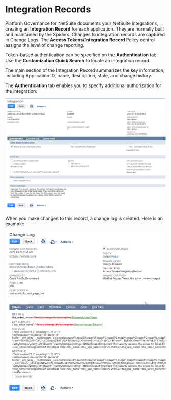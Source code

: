 # Integration Records

Platform Governance for NetSuite documents your NetSuite integrations, creating an **Integration
Record** for each application. They are normally built and maintained by the Spiders. Changes to
integration records are captured in Change Logs. The **Access Tokens/Integration Record** Policy
control assigns the level of change reporting.

Token-based authentication can be specified on the **Authentication** tab. Use the **Customization
Quick Search** to locate an integration record.

The main section of the Integration Record summarizes the key information, including Application ID,
name, description, state, and change history.

The **Authentication** tab enables you to specify additional authorization for the integration:

![Integration record example](../../../static/img/product_docs/strongpointfornetsuite/customizations/integration_record.webp)

When you make changes to this record, a change log is created. Here is an example:

![Access token change log](../../../static/img/product_docs/strongpointfornetsuite/customizations/access_token_change_log.webp)
